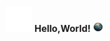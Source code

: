<!--- hola -->
<h2 align="center">
  <img alt="Hello" src="https://github.com/Kathryn-Jie/Kathryn-Jie/blob/main/wave.gif" width="60px"> 
  Hello,World!
  <img alt="Earth" src="https://raw.githubusercontent.com/dev-akshat/archive/main/images/gifs/others/earth.gif" width="24px"/>
</h2>




